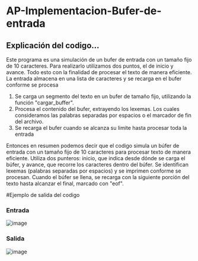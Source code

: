 # AP-Implementacion-Bufer-de-entrada
## Explicación del codigo...
Este programa es una simulación de un bufer de entrada con un tamaño fijo de 10 caracteres. Para realizarlo utilizamos dos puntos, el de inicio y avance. 
Todo esto con la finalidad de procesar el texto de manera eficiente. La entrada almacena en una lista de caracteres y se recarga en el bufer conforme se procesa
1. Se carga un segmento del texto en un bufer de tamaño fijo, utilizando la función "cargar_buffer".
2. Procesa el contenido del bufer, extrayendo los lexemas. Los cuales consideramos las palabras separadas por espacios o el marcador de fin del archivo.
3. Se recarga el bufer cuando se alcanza su limite hasta procesar toda la entrada

Entonces en resumen podemos decir que el codigo simula un búfer de entrada con un tamaño fijo de 10 caracteres para procesar texto de manera eficiente.
Utiliza dos punteros: inicio, que indica desde dónde se carga el búfer, y avance, que recorre los caracteres dentro del búfer. Se identifican lexemas (palabras separadas por espacios) 
y se imprimen conforme se procesan. Cuando el búfer se llena, se recarga con la siguiente porción del texto hasta alcanzar el final, marcado con "eof".

#Ejemplo de salida del codigo
### Entrada
![image](https://github.com/user-attachments/assets/1ea2fc9a-c869-4563-b507-7f899dea201f)
### Salida
![image](https://github.com/user-attachments/assets/78550f6b-ece8-41d8-a6a2-8ff45042384a)



